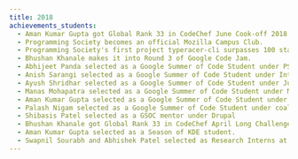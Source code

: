 ```yaml
---
title: 2018
achievements_students:
  - Aman Kumar Gupta got Global Rank 33 in CodeChef June Cook-off 2018 Div 2.
  - Programming Society becomes an official Mozilla Campus Club.
  - Programming Society's first project typeracer-cli surpasses 100 stars on Github.
  - Bhushan Khanale makes it into Round 3 of Google Code Jam.
  - Abhijeet Panda selected as a Google Summer of Code Student under PSF
  - Anish Sarangi selected as a Google Summer of Code Student under Internet Archive
  - Ayush Shridhar selected as a Google Summer of Code Student under Julia (NUMFocus)
  - Manas Mohapatra selected as a Google Summer of Code Student under Metasploit
  - Aman Kumar Gupta selected as a Google Summer of Code Student under KDE
  - Palash Nigam selected as a Google Summer of Code Student under coala
  - Shibasis Patel selected as a GSOC mentor under Drupal
  - Bhushan Khanale got Global Rank 33 in CodeChef April Long Challenge 2018 Div 1.
  - Aman Kumar Gupta selected as a Season of KDE student.
  - Swapnil Sourabh and Abhishek Patel selected as Research Interns at National University of
---
```

